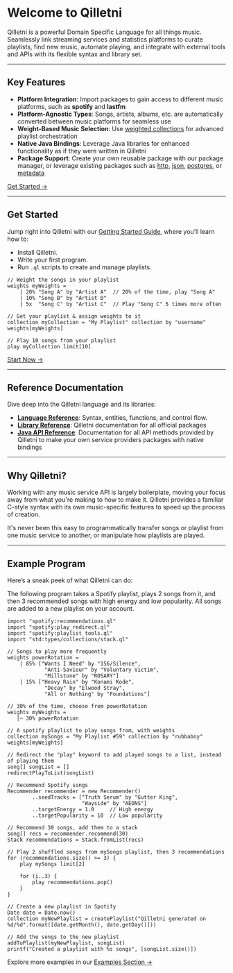 # Welcome to Qilletni

Qilletni is a powerful Domain Specific Language for all things music. Seamlessly link streaming services and statistics platforms to curate playlists, find new music, automate playing, and integrate with external tools and APIs with its flexible syntax and library set.

---

## Key Features

- **Platform Integration**: Import packages to gain access to different music platforms, such as **spotify** and **lastfm**
- **Platform-Agnostic Types**: Songs, artists, albums, etc. are automatically converted between music platforms for seamless use
- **Weight-Based Music Selection**: Use [weighted collections](language/types/built_in_types.md#Weights) for advanced playlist orchestration
- **Native Java Bindings**: Leverage Java libraries for enhanced functionality as if they were written in Qilletni
- **Package Support**: Create your own reusable package with our package manager, or leverage existing packages such as [http](https://docs.qilletni.dev/library/http/), [json](https://docs.qilletni.dev/library/json/), [postgres](https://docs.qilletni.dev/library/postgres/), or [metadata](https://docs.qilletni.dev/library/metadata/)

[Get Started →](quickstart/getting_started)

---

## Get Started

Jump right into Qilletni with our [Getting Started Guide](quickstart/getting_started.md), where you’ll learn how to:

- Install Qilletni.
- Write your first program.
- Run `.ql` scripts to create and manage playlists.

```qilletni
// Weight the songs in your playlist
weights myWeights =
    | 20% "Song A" by "Artist A"  // 20% of the time, play "Song A"
    | 10% "Song B" by "Artist B"
    | 5x  "Song C" by "Artist C"  // Play "Song C" 5 times more often

// Get your playlist & assign weights to it
collection myCollection = "My Playlist" collection by "username" weights[myWeights]

// Play 10 songs from your playlist
play myCollection limit[10]
```

[Start Now →](quickstart/getting_started)

---

## Reference Documentation

Dive deep into the Qilletni language and its libraries:

- **[Language Reference](language/introduction.md)**: Syntax, entities, functions, and control flow.
- **[Library Reference](https://docs.qilletni.dev/)**: Qilletni documentation for all official packages
- **[Java API Reference](https://api.qilletni.dev/)**: Documentation for all API methods provided by Qilletni to make your own service providers packages with native bindings

---

## Why Qilletni?

Working with any music service API is largely boilerplate, moving your focus away from what you're making to how to make it. Qilletni provides a familiar C-style syntax with its own music-specific features to speed up the process of creation.

It's never been this easy to programmatically transfer songs or playlist from one music service to another, or manipulate how playlists are played.

---

## Example Program

Here’s a sneak peek of what Qilletni can do:

The following program takes a Spotify playlist, plays 2 songs from it, and then 3 recommended songs with high energy and low popularity. All songs are added to a new playlist on your account.

```qilletni
import "spotify:recommendations.ql"
import "spotify:play_redirect.ql"
import "spotify:playlist_tools.ql"
import "std:types/collections/stack.ql"

// Songs to play more frequently
weights powerRotation =
    | 85% ["Wants I Need" by "156/Silence",
            "Anti-Saviour" by "Voluntary Victim",
            "Millstone" by "ROSARY"]
    | 15% ["Heavy Rain" by "Konami Kode",
            "Decay" by "Elwood Stray",
            "All or Nothing" by "Foundations"]

// 30% of the time, choose from powerRotation
weights myWeights =
   |~ 30% powerRotation

// A spotify playlist to play songs from, with weights
collection mySongs = "My Playlist #59" collection by "rubbaboy" weights[myWeights]

// Redirect the "play" keyword to add played songs to a list, instead of playing them
song[] songList = []
redirectPlayToList(songList)

// Recommend Spotify songs
Recommender recommender = new Recommender()
        ..seedTracks = ["Truth Serum" by "Gutter King", 
                        "Wayside" by "AEONS"]
        ..targetEnergy = 1.0     // High energy
        ..targetPopularity = 10  // Low popularity

// Recommend 30 songs, add them to a stack
song[] recs = recommender.recommend(30)
Stack recommendations = Stack.fromList(recs)

// Play 2 shuffled songs from mySongs playlist, then 3 recommendations
for (recommendations.size() >= 3) {
    play mySongs limit[2]

    for (i..3) {
        play recommendations.pop()
    }
}

// Create a new playlist in Spotify
Date date = Date.now()
collection myNewPlaylist = createPlaylist("Qilletni generated on %d/%d".format([date.getMonth(), date.getDay()]))

// Add the songs to the new playlist
addToPlaylist(myNewPlaylist, songList)
printf("Created a playlist with %s songs", [songList.size()])
```

Explore more examples in our [Examples Section →](examples.md)
